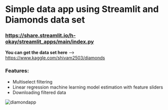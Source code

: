 # Simple data app using Streamlit and Diamonds data set
### https://share.streamlit.io/h-okay/streamlit_apps/main/index.py

**You can get the data set here** --> https://www.kaggle.com/shivam2503/diamonds

### Features:
- Multiselect filtering
- Linear regression machine learning model estimation with feature sliders
- Downloading filtered data

![diamondapp](https://user-images.githubusercontent.com/86803100/135753842-19c4f4d9-14bc-48a5-bd75-57bb990f0859.png)


